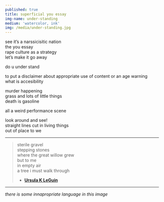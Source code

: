 ```yaml
---
published: true
title: superficial you essay
img-name: under-standing
medium: 'watercolor, ink'
img: /media/under-standing.jpg
---
```

see it’s a narssicisitic nation  
the you essay  
rape culture as a strategy  
let’s make it go away  
  
do u under stand  
  
to put a disclaimer about appropriate use  of content or an age warning  
what is accesibility  
  
murder happening  
grass and lots of little things  
death is gasoline  
   
all a weird performance scene  
  
look around and see!  
straight lines cut in living things  
out of place to we  
  

---  
  

> sterile gravel  
> stepping stones  
> where the great willow grew  
> but to me  
> in empty air  
> a tree i must walk through  
> - **[Ursula K LeGuin](https://www.ursulakleguin.com/collected-poems)**  
   
   
---  
  
  
*there is some innapropriate language in this image*
